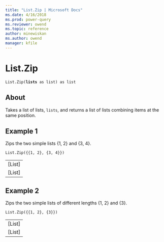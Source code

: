 ```yaml
---
title: "List.Zip | Microsoft Docs"
ms.date: 4/16/2018
ms.prod: power-query
ms.reviewer: owend
ms.topic: reference
author: minewiskan
ms.author: owend
manager: kfile
---
```

# List.Zip
<code>List.Zip(<b>lists</b> as list) as list</code>

## About
Takes a list of lists, <code>lists</code>, and returns a list of lists combining items at the same position.

## Example 1
Zips the two simple lists {1, 2} and {3, 4}.

<code>List.Zip({{1, 2}, {3, 4}})</code>

<table> <tr><td>[List]</td></tr> <tr><td>[List]</td></tr> </table>

## Example 2
Zips the two simple lists of different lengths {1, 2} and {3}.

<code>List.Zip({{1, 2}, {3}})</code>

<table> <tr><td>[List]</td></tr> <tr><td>[List]</td></tr> </table> 
